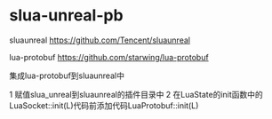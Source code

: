 # slua-unreal-pb

sluaunreal
https://github.com/Tencent/sluaunreal

lua-protobuf
https://github.com/starwing/lua-protobuf

集成lua-protobuf到sluaunreal中

1 赋值slua_unreal到sluaunreal的插件目录中
2 在LuaState的init函数中的LuaSocket::init(L)代码前添加代码LuaProtobuf::init(L)